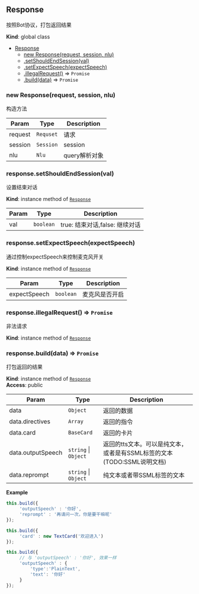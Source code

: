 <a name="Response"></a>

## Response
按照Bot协议，打包返回结果

**Kind**: global class  

* [Response](#Response)
    * [new Response(request, session, nlu)](#new_Response_new)
    * [.setShouldEndSession(val)](#Response+setShouldEndSession)
    * [.setExpectSpeech(expectSpeech)](#Response+setExpectSpeech)
    * [.illegalRequest()](#Response+illegalRequest) ⇒ <code>Promise</code>
    * [.build(data)](#Response+build) ⇒ <code>Promise</code>

<a name="new_Response_new"></a>

### new Response(request, session, nlu)
构造方法


| Param | Type | Description |
| --- | --- | --- |
| request | <code>Requset</code> | 请求 |
| session | <code>Session</code> | session |
| nlu | <code>Nlu</code> | query解析对象 |

<a name="Response+setShouldEndSession"></a>

### response.setShouldEndSession(val)
设置结束对话

**Kind**: instance method of [<code>Response</code>](#Response)  

| Param | Type | Description |
| --- | --- | --- |
| val | <code>boolean</code> | true: 结束对话,false: 继续对话 |

<a name="Response+setExpectSpeech"></a>

### response.setExpectSpeech(expectSpeech)
通过控制expectSpeech来控制麦克风开关

**Kind**: instance method of [<code>Response</code>](#Response)  

| Param | Type | Description |
| --- | --- | --- |
| expectSpeech | <code>boolean</code> | 麦克风是否开启 |

<a name="Response+illegalRequest"></a>

### response.illegalRequest() ⇒ <code>Promise</code>
非法请求

**Kind**: instance method of [<code>Response</code>](#Response)  
<a name="Response+build"></a>

### response.build(data) ⇒ <code>Promise</code>
打包返回的结果

**Kind**: instance method of [<code>Response</code>](#Response)  
**Access**: public  

| Param | Type | Description |
| --- | --- | --- |
| data | <code>Object</code> | 返回的数据 |
| data.directives | <code>Array</code> | 返回的指令 |
| data.card | <code>BaseCard</code> | 返回的卡片 |
| data.outputSpeech | <code>string</code> \| <code>Object</code> | 返回的tts文本。可以是纯文本，或者是有SSML标签的文本(TODO:SSML说明文档) |
| data.reprompt | <code>string</code> \| <code>Object</code> | 纯文本或者带SSML标签的文本 |

**Example**  
```javascript
this.build({
     'outputSpeech' : '你好',
     'reprompt' : '再请问一次，你是要干嘛呢'
});

this.build({
     'card' : new TextCard('欢迎进入')
});

this.build({
     // 与 'outputSpeech' : '你好', 效果一样
     'outputSpeech' : {
         'type':'PlainText',
         'text': '你好'
     }
});
```
